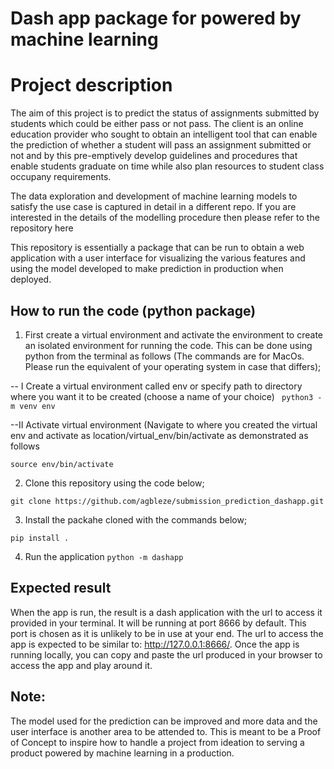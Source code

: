 # Dash app package for powered by machine learning

# Project description

The aim of this project is to predict the status of assignments submitted by students which could be either pass or not pass. The client is an online education provider who sought to obtain an intelligent tool that can enable the prediction of whether a student will pass an assignment submitted or not and by this pre-emptively develop guidelines and procedures that enable students graduate on time while also plan resources to student class occupany requirements.

The data exploration and development of machine learning models to satisfy the use case is captured in detail in a different repo. If you are interested in the details of the modelling procedure then please refer to the repository here


This repository is essentially a package that can be run to obtain a web application with a user interface for visualizing the various features and using the model developed to make prediction in production when deployed.


## How to run the code (python package)

1. First create a virtual environment and activate the environment to create an isolated environment for running the code. This can be done using python from the terminal as follows (The commands are for MacOs. Please run the equivalent of your operating system in case that differs);

-- I Create a virtual environment called env or specify path to directory where you want it to be created (choose a name of your choice)
``` python3 -m venv env```

--II Activate virtual environment (Navigate to where you created the virtual env and activate as location/virtual_env/bin/activate as demonstrated as follows

``` source env/bin/activate ```

2. Clone this repository using the code below;

```git clone https://github.com/agbleze/submission_prediction_dashapp.git ```

3. Install the packahe cloned with the commands below;

```pip install . ```

4. Run the application
```python -m dashapp```


## Expected result

When the app is run, the result is a dash application with the url to access it provided in your terminal. It will be running at port 8666 by default. This port is chosen as it is unlikely to be in use at your end. The url to access the app is expected to be similar to: http://127.0.0.1:8666/. Once the app is running locally, you can copy and paste the url produced in your browser to access the app and play around it.


## Note:

The model used for the prediction can be improved and more data and the user interface is another area to be attended to. This is meant to be a Proof of Concept to inspire how to handle a project from ideation to serving a product powered by machine learning in a production.


